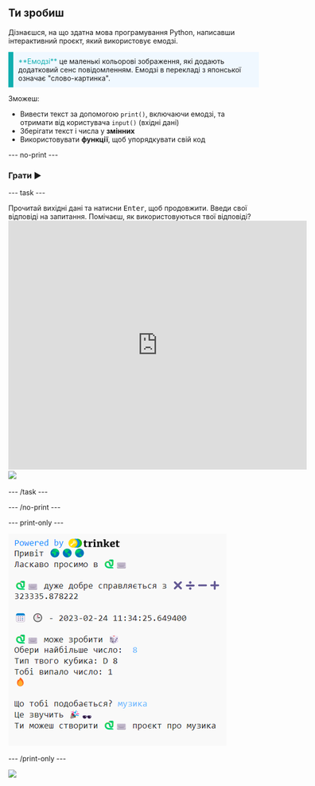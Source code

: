 ## Ти зробиш

Дізнаєшся, на що здатна мова програмування Python, написавши інтерактивний проєкт, який використовує емодзі.

<p style="border-left: solid; border-width:10px; border-color: #0faeb0; background-color: aliceblue; padding: 10px;">
<span style="color: #0faeb0">**Емодзі**</span>  це маленькі кольорові зображення, які додають додатковий сенс повідомленням. Емодзі в перекладі з японської означає "слово-картинка".
</p>

Зможеш:
+ Вивести текст за допомогою `print()`, включаючи емодзі, та отримати від користувача `input()` (вхідні дані)
+ Зберігати текст і числа у **змінних**
+ Використовувати **функції**, щоб упорядкувати свій код

--- no-print ---

### Грати ▶️

--- task ---

<div style="display: flex; flex-wrap: wrap">
<div style="flex-basis: 175px; flex-grow: 1">  
Прочитай вихідні дані та натисни <kbd>Enter</kbd>, щоб продовжити. 
Введи свої відповіді на запитання. Помічаєш, як використовуються твої відповіді?
</div>
<div class="trinket">
  <iframe src="https://trinket.io/embed/python/dff729ae04?outputOnly=true&start=result" width="600" height="500" frameborder="0" marginwidth="0" marginheight="0" allowfullscreen>
  </iframe>
  <img src="images/hello-final.png">
</div>
</div>

--- /task ---

--- /no-print ---

--- print-only ---

![Завершений проєкт](images/showcase_static.png)

--- /print-only ---

![](http://code.org/api/hour/begin_codeclub_hworld.png)

